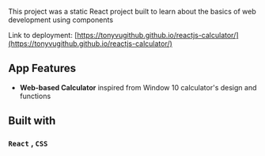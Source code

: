 This project was a static React project built to learn about the basics of web development using components

Link to deployment: [https://tonyvugithub.github.io/reactjs-calculator/](https://tonyvugithub.github.io/reactjs-calculator/)

## App Features
 - __Web-based Calculator__ inspired from Window 10 calculator's design and functions
## Built with

### `React` , `CSS`
